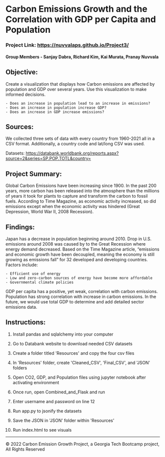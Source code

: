 # Carbon Emissions Growth and the Correlation with GDP per Capita and Population

### Project Link: https://nuvvalaps.github.io/Project3/

#### Group Members - Sanjay Dabra, Richard Kim, Kai Murata, Pranay Nuvvala

## Objective: 
Create a visualization that displays how Carbon emissions are affected by population and GDP over several years.
Use this visualization to make informed decisions. 

    - Does an increase in population lead to an increase in emissions?
    - Does an increase in population increase GDP?
    - Does an increase in GDP increase emissions?

## Sources: 
We collected three sets of data with every country from 1960-2021 all in a CSV format. Additionally, a country code and lat/long CSV was used.

Datasets: https://databank.worldbank.org/reports.aspx?source=2&series=SP.POP.TOTL&country=

## Project Summary:
Global Carbon Emissions have been increasing since 1900. In the past 200 years, more carbon has been released into the atmosphere than the millions of years it took for plants to capture and transform the carbon to fossil fuels. According to Time Magazine, as economic activity increased, so did emissions except when the economic activity was hindered (Great Depression, World War II, 2008 Recession). 

## Findings:
Japan has a decrease in population beginning around 2010. 
Drop in U.S. emissions around 2008 was caused by to the Great Recession where energy demand decreased.
Based on the Time Magazine article, “emissions and economic growth have been decoupled, meaning the economy is still growing as emissions fall” for 32 developed and developing countries. Factors include: 

    - Efficient use of energy
    - Low and zero-carbon sources of energy have become more affordable
    - Governmental climate policies

GDP per capita has a positive, yet weak, correlation with carbon emissions.
Population has strong correlation with increase in carbon emissions.
In the future, we would use total GDP to determine and add detailed sector emissions data.

## Instructions:
1. Install pandas and sqlalchemy into your computer

2. Go to Databank website to download needed CSV datasets

3. Create a folder titled 'Resources' and copy the four csv files

4. In 'Resources' folder, create 'Cleaned_CSV', 'Final_CSV', and 'JSON' folders

5. Open CO2, GDP, and Population files using jupyter notebook after activating environment

6. Once run, open Combined_and_Flask and run

7. Enter username and password on line 12

8. Run app.py to jsonify the datasets

9. Save the JSON in 'JSON' folder within 'Resources'

10. Run index.html to see visuals

-------------------------------------------------------------------------------------------------------------------------------

© 2022 Carbon Emission Growth Project, a Georgia Tech Bootcamp project, All Rights Reserved
